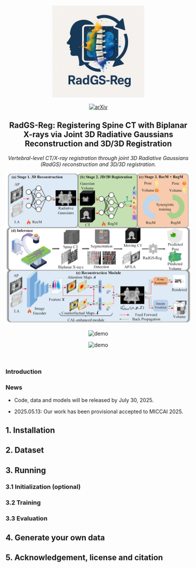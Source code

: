 &nbsp;

<div align="center">

<p align="center"> <img src="assets/logo.png" width="250px"> </p>

[//]: # (![arXiv]&#40;https://img.shields.io/badge/paper-arxiv-179bd3&#41; )
[![arXiv](https://img.shields.io/badge/paper-arxiv-179bd3)](https://arxiv.org/abs/2508.21154)

[//]: # ([![zhihu]&#40;https://img.shields.io/badge/知乎-解读-179bd3&#41;]&#40;https://zhuanlan.zhihu.com/p/717744222&#41;)

[//]: # ([![Youtube]&#40;https://img.shields.io/badge/video-youtube-red&#41;]&#40;https://www.youtube.com/watch?v=v6FESb3SkJg&t=28s&#41;)

[//]: # ([![AK]&#40;https://img.shields.io/badge/media-AK-green&#41;]&#40;https://x.com/_akhaliq/status/1765929288044290253?s=46&#41;)

[//]: # ([![MrNeRF]&#40;https://img.shields.io/badge/media-MrNeRF-green&#41;]&#40;https://x.com/janusch_patas/status/1766446189749150126?s=46&#41;)

[//]: # ([![RF]&#40;https://img.shields.io/badge/media-Radiance_Fields-green&#41;]&#40;https://radiancefields.com/x-gaussian-radiance-meets-radiation&#41;)
<h2> RadGS-Reg: Registering Spine CT with Biplanar X-rays via Joint 3D Radiative Gaussians Reconstruction and 3D/3D Registration </h2> 

*Vertebral-level CT/X-ray registration through joint 3D Radiative Gaussians (RadGS) reconstruction and 3D/3D registration.*


![cover](assets/pipeline.jpg)

![demo](assets/recon_results1.gif)

![demo](assets/reg_results.gif)
</div>


&nbsp;


### Introduction

[//]: # (This is the official repo of our MICCAI 2025 paper [RadGS-Reg: Registering Spine CT with Biplanar X-rays via Joint 3D Radiative Gaussians Reconstruction and 3D/3D Registration]&#40;https://arxiv.org/abs/2405.20693&#41;. If you find this repo useful, please give it a star ⭐ and consider citing our paper.)

### News

[//]: # (* 2025.10.25: Code, data, and models have been released. Welcome to have a try!)

* Code, data and models will be released by July 30, 2025.

* 2025.05.13: Our work has been provisional accepted to MICCAI 2025.

[//]: # (* 2025.05.13: Our paper is available on [arxiv]&#40;https://arxiv.org/abs/2405.20693&#41;.)

## 1. Installation



[//]: # (We recommend using [Conda]&#40;https://docs.conda.io/en/latest/miniconda.html&#41; to set up an environment. We tested the code on Ubuntu 20.04 with an RTX 3090 GPU. For installation issues on other platforms, please refer to [Gaussian Splatting]&#40;https://github.com/graphdeco-inria/gaussian-splatting&#41;.)

[//]: # (```sh)

[//]: # (# Download code)

[//]: # (git clone https://github.com/Ruyi-Zha/r2_gaussian.git --recursive)

[//]: # ()
[//]: # (# Install environment)

[//]: # (SET DISTUTILS_USE_SDK=1 # Windows only)

[//]: # (conda env create --file environment.yml)

[//]: # (conda activate r2_gaussian)

[//]: # ()
[//]: # (# Install TIGRE for data generation and initialization)

[//]: # (wget https://github.com/CERN/TIGRE/archive/refs/tags/v2.3.zip)

[//]: # (unzip v2.3.zip)

[//]: # (pip install TIGRE-2.3/Python --no-build-isolation)

[//]: # (```)

## 2. Dataset


## 3. Running

### 3.1 Initialization (optional)


### 3.2 Training


### 3.3 Evaluation


## 4. Generate your own data


## 5. Acknowledgement, license and citation

[//]: # (Our code is adapted from [Gaussian Splatting]&#40;https://github.com/graphdeco-inria/gaussian-splatting&#41;, [SAX-NeRF]&#40;https://github.com/caiyuanhao1998/SAX-NeRF&#41;, [NAF]&#40;https://github.com/Ruyi-Zha/naf_cbct&#41; and [TIGRE toolbox]&#40;https://github.com/CERN/TIGRE.git&#41;. We thank the authors for their excellent works.)

[//]: # ()
[//]: # (This project is under the license of [Gaussian Splatting]&#40;https://github.com/graphdeco-inria/gaussian-splatting&#41;.)

[//]: # ()
[//]: # (If this repo helps you, please consider citing our work:)

[//]: # ()
[//]: # (```)

[//]: # (@inproceedings{r2_gaussian,)

[//]: # (  title={R$^2$-Gaussian: Rectifying Radiative Gaussian Splatting for Tomographic Reconstruction},)

[//]: # (  author={Ruyi Zha and Tao Jun Lin and Yuanhao Cai and Jiwen Cao and Yanhao Zhang and Hongdong Li},)

[//]: # (  booktitle = {Advances in Neural Information Processing Systems &#40;NeurIPS&#41;},)

[//]: # (  year={2024})

[//]: # (})

[//]: # (```)
